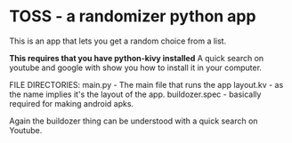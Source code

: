 # TOSS - a randomizer python app
This is an app that lets you get a random choice from a list.

**This requires that you have python-kivy installed**
A quick search on youtube and google with show you 
how to install it in your computer.

FILE DIRECTORIES:
main.py - The main file that runs the app
layout.kv - as the name implies it's the layout of the app.
buildozer.spec - basically required for making android apks.

Again the buildozer thing can be understood with a quick search on Youtube.
